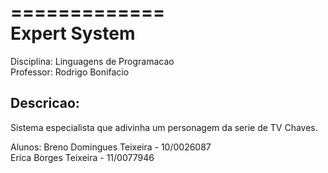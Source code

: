 =============  
Expert System  
=============    

Disciplina: Linguagens de Programacao  
Professor:  Rodrigo Bonifacio  

Descricao: 
---------

   Sistema especialista que adivinha um personagem da serie de TV Chaves.  

Alunos: 
     Breno Domingues Teixeira - 10/0026087  
     Erica Borges Teixeira    - 11/0077946  
